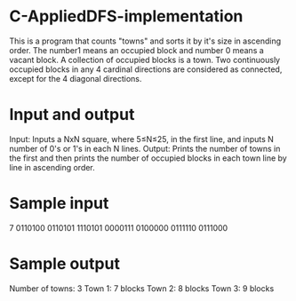 # C-AppliedDFS-implementation
 This is a program that counts "towns" and sorts it by it's size in ascending order.
 The number1 means an occupied block and number 0 means a vacant block. A collection of occupied blocks is a town. Two continuously
 occupied blocks in any 4 cardinal directions are considered as connected, except for the 4 diagonal directions.
# Input and output
 Input: Inputs a NxN square, where 5≤N≤25, in the first line, and inputs N number of 0's or 1's in each N lines.
 Output: Prints the number of towns in the first and then prints the number of occupied blocks in each town line by line in ascending order.
# Sample input
 7
 0110100
 0110101
 1110101
 0000111
 0100000
 0111110
 0111000
# Sample output
 Number of towns: 3
 Town 1: 7 blocks
 Town 2: 8 blocks
 Town 3: 9 blocks
